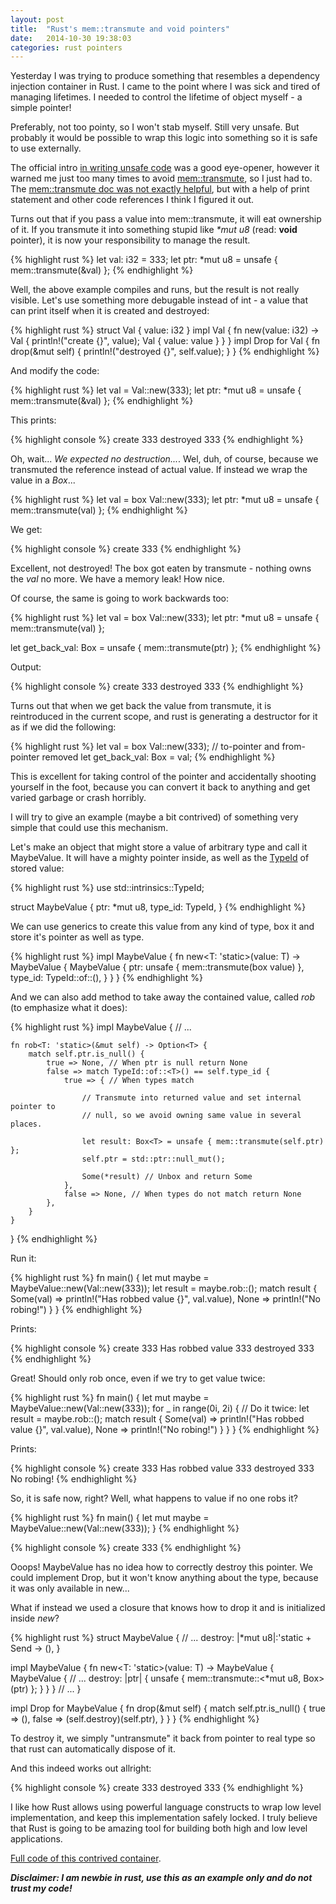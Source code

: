 ```yaml
---
layout: post
title:  "Rust's mem::transmute and void pointers"
date:   2014-10-30 19:38:03
categories: rust pointers
---
```


Yesterday I was trying to produce something that resembles a dependency injection container in Rust.
I came to the point where I was sick and tired of managing lifetimes. I needed
to control the lifetime of object myself - a simple pointer!

Preferably, not too pointy, so I won't stab myself. Still very unsafe.
But probably it would be possible to wrap this logic into something
so it is safe to use externally.

The official intro [in writing unsafe code][unsafe-code] was a good eye-opener,
however it warned me just too many times to avoid [mem::transmute][doc-mem-transmute], so
I just had to. The [mem::transmute doc was not exactly helpful][doc-mem-transmute], but with a help of print statement
and other code references I think I figured it out.

Turns out that if you pass a value into mem::transmute, it will eat ownership of it.
If you transmute it into something stupid like _*mut u8_ (read: __void__ pointer), it is now your responsibility
to manage the result.

{% highlight rust %}
let val: i32 = 333;
let ptr: *mut u8 = unsafe { mem::transmute(&val) };
{% endhighlight %}

Well, the above example compiles and runs, but the result is not really visible.
Let's use something more debugable instead of int - a value that can print
itself when it is created and destroyed:

{% highlight rust %}
struct Val {
    value: i32
}
impl Val {
    fn new(value: i32) -> Val {
        println!("create {}", value);
        Val { value: value }
    }
}
impl Drop for Val {
    fn drop(&mut self) {
        println!("destroyed {}", self.value);
    }
}
{% endhighlight %}

And modify the code:

{% highlight rust %}
let val = Val::new(333);
let ptr: *mut u8 = unsafe { mem::transmute(&val) };
{% endhighlight %}

This prints:

{% highlight console %}
create 333
destroyed 333
{% endhighlight %}

Oh, wait... _We expected no destruction..._. Wel, duh, of course, because we transmuted
the reference instead of actual value. If instead we wrap the value in a _Box_...

{% highlight rust %}
let val = box Val::new(333);
let ptr: *mut u8 = unsafe { mem::transmute(val) };
{% endhighlight %}

We get:

{% highlight console %}
create 333
{% endhighlight %}

Excellent, not destroyed! The box got eaten by transmute - nothing owns the _val_ no more.
We have a memory leak! How nice.

Of course, the same is going to work backwards too:

{% highlight rust %}
let val = box Val::new(333);
let ptr: *mut u8 = unsafe { mem::transmute(val) };

let get_back_val: Box<Val> = unsafe { mem::transmute(ptr) };
{% endhighlight %}

Output:

{% highlight console %}
create 333
destroyed 333
{% endhighlight %}

Turns out that when we get back the value from transmute, it is reintroduced
in the current scope, and rust is generating a destructor for it as if
we did the following:

{% highlight rust %}
let val = box Val::new(333);
// to-pointer and from-pointer removed
let get_back_val: Box<Val> = val;
{% endhighlight %}

This is excellent for taking control of the pointer and accidentally shooting yourself in the foot,
because you can convert it back to anything and get varied garbage or crash horribly.

I will try to give an example (maybe a bit contrived) of something very simple that could use this
mechanism.

Let's make an object that might store a value of arbitrary type and call it MaybeValue.
It will have a mighty pointer inside, as well as the [TypeId][doc-type-id] of stored value:

{% highlight rust %}
use std::intrinsics::TypeId;

struct MaybeValue {
    ptr: *mut u8,
    type_id: TypeId,
}
{% endhighlight %}

We can use generics to create this value from any kind of type, box it and store it's pointer as
well as type.

{% highlight rust %}
impl MaybeValue {
    fn new<T: 'static>(value: T) -> MaybeValue {
        MaybeValue {
            ptr: unsafe { mem::transmute(box value) },
            type_id: TypeId::of::<T>(),
        }
    }
}
{% endhighlight %}

And we can also add method to take away the contained value, called _rob_ (to emphasize what it does):

{% highlight rust %}
impl MaybeValue {
    // ...

    fn rob<T: 'static>(&mut self) -> Option<T> {
        match self.ptr.is_null() {
            true => None, // When ptr is null return None
            false => match TypeId::of::<T>() == self.type_id {
                true => { // When types match

                    // Transmute into returned value and set internal pointer to
                    // null, so we avoid owning same value in several places.

                    let result: Box<T> = unsafe { mem::transmute(self.ptr) };
                    self.ptr = std::ptr::null_mut();

                    Some(*result) // Unbox and return Some
                },
                false => None, // When types do not match return None
            },
        }
    }
}
{% endhighlight %}

Run it:

{% highlight rust %}
fn main() {
    let mut maybe = MaybeValue::new(Val::new(333));
    let result = maybe.rob::<Val>();
    match result {
        Some(val) => println!("Has robbed value {}", val.value),
        None => println!("No robing!")
    }
}
{% endhighlight %}

Prints:

{% highlight console %}
create 333
Has robbed value 333
destroyed 333
{% endhighlight %}

Great! Should only rob once, even if we try to get value twice:

{% highlight rust %}
fn main() {
    let mut maybe = MaybeValue::new(Val::new(333));
    for _ in range(0i, 2i) { // Do it twice:
        let result = maybe.rob::<Val>();
        match result {
            Some(val) => println!("Has robbed value {}", val.value),
            None => println!("No robing!")
        }
    }
}
{% endhighlight %}

Prints:

{% highlight console %}
create 333
Has robbed value 333
destroyed 333
No robing!
{% endhighlight %}

So, it is safe now, right? Well, what happens to value if no one robs it?

{% highlight rust %}
fn main() {
    let mut maybe = MaybeValue::new(Val::new(333));
}
{% endhighlight %}

{% highlight console %}
create 333
{% endhighlight %}

Ooops! MaybeValue has no idea how to correctly destroy this pointer. We could
implement Drop, but it won't know anything about the type, because it was only
available in new...

What if instead we used a closure that knows how to drop it and is initialized
inside _new_?

{% highlight rust %}
struct MaybeValue {
    // ...
    destroy: |*mut u8|:'static + Send -> (),
}

impl MaybeValue {
    fn new<T: 'static>(value: T) -> MaybeValue {
        MaybeValue {
            // ...
            destroy: |ptr| {
                unsafe { mem::transmute::<*mut u8, Box<T>>(ptr) };
            }
        }
    }
    // ...
}

impl Drop for MaybeValue {
    fn drop(&mut self) {
        match self.ptr.is_null() {
            true => (),
            false => (self.destroy)(self.ptr),
        }
    }
}
{% endhighlight %}

To destroy it, we simply "untransmute" it back from pointer to real type
so that rust can automatically dispose of it.

And this indeed works out allright:

{% highlight console %}
create 333
destroyed 333
{% endhighlight %}

I like how Rust allows using powerful language constructs to wrap low level implementation,
and keep this implementation safely locked. I truly believe that Rust is going to
be amazing tool for building both high and low level applications.

[Full code of this contrived container](Nercury/ccc99ec11f49043c14ed).

___Disclaimer: I am newbie in rust, use this as an example only and do not trust my code!___

[unsafe-code]:          http://doc.rust-lang.org/guide-unsafe.html
[doc-mem-transmute]:    http://doc.rust-lang.org/std/mem/fn.transmute.html
[doc-type-id]:          http://doc.rust-lang.org/std/intrinsics/struct.TypeId.html
